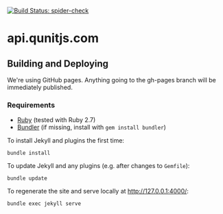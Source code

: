 [![Build Status: spider-check](https://github.com/qunitjs/qunit/actions/workflows/spider-check.yaml/badge.svg)](https://github.com/qunitjs/qunit/actions/workflows/spider-check.yaml)

# api.qunitjs.com

## Building and Deploying

We're using GitHub pages. Anything going to the gh-pages branch will be immediately published.

### Requirements

* [Ruby](https://www.ruby-lang.org/) (tested with Ruby 2.7)
* [Bundler](https://bundler.io/) (if missing, install with `gem install bundler`)

To install Jekyll and plugins the first time:

```shell
bundle install
```

To update Jekyll and any plugins (e.g. after changes to `Gemfile`):

```shell
bundle update
```

To regenerate the site and serve locally at <http://127.0.0.1:4000/>:

```shell
bundle exec jekyll serve
```
